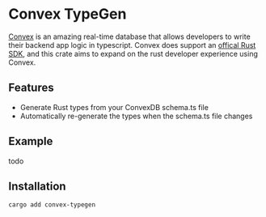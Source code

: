 # Convex TypeGen

[Convex](https://www.convex.dev) is an amazing real-time database that allows developers to write their backend app logic in typescript. Convex does support an [offical Rust SDK](https://docs.rs/convex/latest/convex/), and this crate aims to expand on the rust developer experience using Convex.

## Features

- Generate Rust types from your ConvexDB schema.ts file
- Automatically re-generate the types when the schema.ts file changes


## Example

todo

## Installation

```sh
cargo add convex-typegen
```
